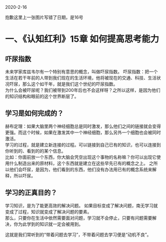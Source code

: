 2020-2-16


抱歉这里上一张图片写错了日期，是16号

# 一、《认知红利》15章 如何提高思考能力
## 吓尿指数
未来学家库兹韦尔有一个特别有意思的概念，叫做吓尿指数。
吓尿指数：把一个生活在若干年前的人带到我们现在的生活环境，他将被现在的交通、科技、生活状况吓尿，那么这个如干年，就是我们这个世纪的吓尿指数。  
为什么会被吓尿呢？我们被带到200年后也不会这样呀？之所以这样，是因为他们的知识结构和眼前的这个世界断层了。  

## 学习是如何完成的？
赫布定理：如果大脑里两个神经细胞总是同时激发，那么他们之间的链接就会变得更强。而这个时候，如果在激发其中一个神经细胞，那么另外一个细胞也会被同时激活。  
学习的过程，就是建立新连接的过程。可以链接到自己已有的知识，也可以连接到你听到的、看到的的某个信息。  
比如：你面前放一个东西，你大脑会凭空出现这个事物的名称嘛？你可以出现它使用什么制造出来的原材料，这个东西就是建立在这些早先已有的概念之上。
之所以他们会吓尿，是因为，他们看到的东西，他们没有办法用已有的概念系统来解释，所以吓尿。  

## 学习的正真目的？
学习知识，是为了能更高效的解决问题。
如果目标变成了解决问题，南无学习就变成了过程，知识就变成了解决问题的要素。  
那么，只要你在生活中依然需要面对问题，学习就不会停止，只要有问题需要解决，你为此学到的知识就一定会被用到。  

这就是我们常听到的“带着问题去学习”，不带着问题去学习便是“动机不良”。  
